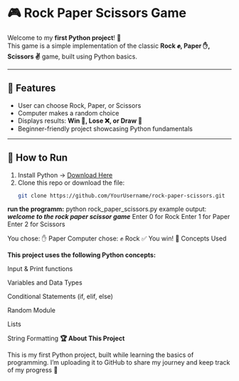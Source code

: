 # 🎮 Rock Paper Scissors Game  

Welcome to my **first Python project**! 🚀  
This game is a simple implementation of the classic **Rock ✊, Paper ✋, Scissors ✌️** game, built using Python basics.  

---

## 📌 Features  
- User can choose Rock, Paper, or Scissors  
- Computer makes a random choice  
- Displays results: **Win 🎉, Lose ❌, or Draw 🤝**  
- Beginner-friendly project showcasing Python fundamentals  

---

## 🚀 How to Run  
1. Install Python → [Download Here](https://www.python.org/downloads/)  
2. Clone this repo or download the file:  
   ```bash
   git clone https://github.com/YourUsername/rock-paper-scissors.git
**run the programm:**
python rock_paper_scissors.py
example output:
*********_welcome to the rock paper scissor game_*********
Enter 0 for Rock
Enter 1 for Paper
Enter 2 for Scissors

You chose: ✋ Paper
Computer chose: ✊ Rock
✅ You win!
📖 Concepts Used

**This project uses the following Python concepts:**

Input & Print functions

Variables and Data Types

Conditional Statements (if, elif, else)

Random Module

Lists

String Formatting
**🏆 About This Project**

This is my first Python project, built while learning the basics of programming.
I’m uploading it to GitHub to share my journey and keep track of my progress 🚀

